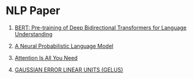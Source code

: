 # NLP Paper

1. [BERT: Pre-training of Deep Bidirectional Transformers for Language Understanding](https://arxiv.org/pdf/1810.04805.pdf)

2. [A Neural Probabilistic Language Model](https://github.com/AaronWong/notes/blob/master/deep_learning/paper/pdf/A_Neural_Probabilistic_Language_Model.pdf)

3. [Attention Is All You Need](https://arxiv.org/pdf/1706.03762.pdf)

4. [GAUSSIAN ERROR LINEAR UNITS (GELUS)](https://arxiv.org/pdf/1606.08415.pdf)

